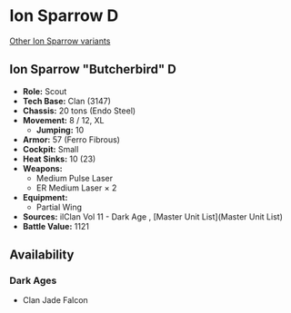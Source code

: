 # Ion Sparrow D 

[Other Ion Sparrow variants](../ion_sparrow.md) 

## Ion Sparrow "Butcherbird" D 

- **Role:** Scout 
- **Tech Base:** Clan (3147) 
- **Chassis:** 20 tons (Endo Steel) 
- **Movement:** 8 / 12, XL 
  - **Jumping:** 10 
- **Armor:** 57 (Ferro Fibrous) 
- **Cockpit:** Small 
- **Heat Sinks:** 10 (23) 
- **Weapons:** 
  - Medium Pulse Laser 
  - ER Medium Laser × 2 
- **Equipment:** 
  - Partial Wing 
- **Sources:** ilClan Vol 11 - Dark Age , [Master Unit List](Master Unit List) 
- **Battle Value:** 1121 

## Availability 

### Dark Ages 

- Clan Jade Falcon 

